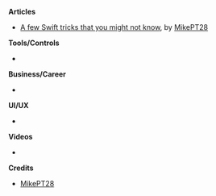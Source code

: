 **Articles**

* [A few Swift tricks that you might not know](https://medium.com/@mpesate/a-few-swift-tricks-that-you-might-not-know-7d14afbd5f71), by [MikePT28](https://twitter.com/mikept28)

**Tools/Controls**

* 

**Business/Career**

* 

**UI/UX**

* 

**Videos**

* 

**Credits**

* [MikePT28](https://github.com/MikePT28)
